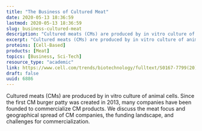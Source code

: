 ```yaml
---
title: "The Business of Cultured Meat"
date: 2020-05-13 18:36:59
lastmod: 2020-05-13 18:36:59
slug: business-cultured-meat
description: "Cultured meats (CMs) are produced by in vitro culture of animal cells. Since the first CM burger patty was created in 2013, many companies have been founded to commercialize CM products. We discuss the meat focus and geographical spread of CM companies, the funding landscape, and challenges for commercialization."
excerpt: "Cultured meats (CMs) are produced by in vitro culture of animal cells. Since the first CM burger patty was created in 2013, many companies have been founded to commercialize CM products. We discuss the meat focus and geographical spread of CM companies, the funding landscape, and challenges for commercialization."
proteins: [Cell-Based]
products: [Meat]
topics: [Business, Sci-Tech]
resource_type: "academic"
link: https://www.cell.com/trends/biotechnology/fulltext/S0167-7799(20)30056-1
draft: false
uuid: 6886
---
```

Cultured meats (CMs) are produced by in vitro culture of animal cells.
Since the first CM burger patty was created in 2013, many companies have
been founded to commercialize CM products. We discuss the meat focus and
geographical spread of CM companies, the funding landscape, and
challenges for commercialization.

